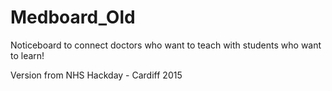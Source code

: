 # Medboard_Old
Noticeboard to connect doctors who want to teach with students who want to learn!

Version from NHS Hackday - Cardiff 2015
